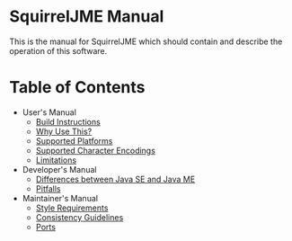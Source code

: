 # SquirrelJME Manual

This is the manual for SquirrelJME which should contain and describe the
operation of this software.

# Table of Contents

 * User's Manual
   * [Build Instructions](user/building.mkd)
   * [Why Use This?](user/why.mkd)
   * [Supported Platforms](user/platforms.mkd)
   * [Supported Character Encodings](user/encodings.mkd)
   * [Limitations](user/limits.mkd)
 * Developer's Manual
   * [Differences between Java SE and Java ME](developer/differences.mkd)
   * [Pitfalls](developer/pitfalls.mkd)
 * Maintainer's Manual
   * [Style Requirements](maintainer/style.mkd)
   * [Consistency Guidelines](maintainer/consistency.mkd)
   * [Ports](maintainer/ports.mkd)

